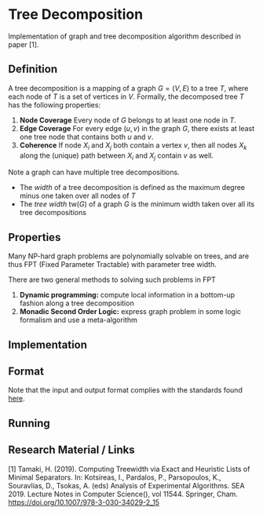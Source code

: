 # Tree Decomposition

Implementation of graph and tree decomposition algorithm described in paper [1].



## Definition

A tree decomposition is a mapping of a graph $G = (V,E)$ to a tree $T$, where each node of $T$ is a set of vertices in $V$.
Formally, the decomposed tree $T$ has the following properties:

1. **Node Coverage** Every node of $G$ belongs to at least one node in $T$.
2. **Edge Coverage** For every edge $(u, v)$ in the graph $G$, there exists at least one tree node that contains both $u$ and $v$.
3. **Coherence** If node $X_i$ and $X_j$ both contain a vertex $v$, then all nodes $X_k$ along the (unique) path between $X_i$ and $X_j$ contain $v$ as well.

Note a graph can have multiple tree decompositions.

- The _width_ of a tree decomposition is defined as the maximum degree minus one taken over all nodes of $T$
- The _tree width_ $\text{tw}(G)$ of a graph $G$ is the minimum width taken over all its tree decompositions

## Properties

Many NP-hard graph problems are polynomially solvable on trees, and are thus FPT (Fixed Parameter Tractable) with parameter tree width.

There are two general methods to solving such problems in FPT

1. **Dynamic programming:** compute local information in a bottom-up fashion along a tree decomposition
2. **Monadic Second Order Logic:** express graph problem in some logic formalism and use a meta-algorithm

## Implementation

## Format

Note that the input and output format complies with the standards found [here](https://pacechallenge.wordpress.com/pace-2017/track-a-treewidth/).

## Running

## Research Material / Links

[1] Tamaki, H. (2019). Computing Treewidth via Exact and Heuristic Lists of Minimal Separators. In: Kotsireas, I., Pardalos, P., Parsopoulos, K., Souravlias, D., Tsokas, A. (eds) Analysis of Experimental Algorithms. SEA 2019. Lecture Notes in Computer Science(), vol 11544. Springer, Cham. https://doi.org/10.1007/978-3-030-34029-2_15
